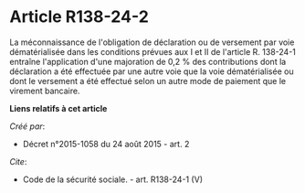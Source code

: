 # Article R138-24-2

La méconnaissance de l'obligation de déclaration ou de versement par voie dématérialisée dans les conditions prévues aux I et
II de l'article R. 138-24-1 entraîne l'application d'une majoration de 0,2 % des contributions dont la déclaration a été
effectuée par une autre voie que la voie dématérialisée ou dont le versement a été effectué selon un autre mode de paiement
que le virement bancaire.

**Liens relatifs à cet article**

_Créé par_:

  - Décret n°2015-1058 du 24 août 2015 - art. 2

_Cite_:

  - Code de la sécurité sociale. - art. R138-24-1 (V)
